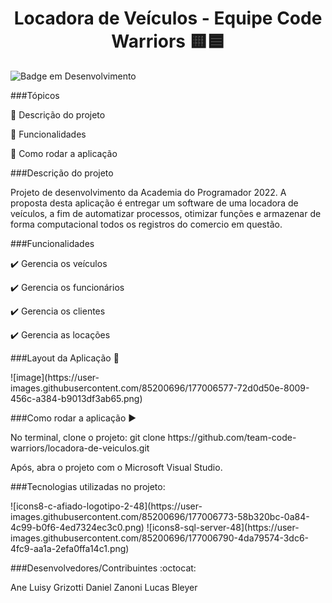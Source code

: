 <h1 align="center"> Locadora de Veículos - Equipe Code Warriors 🟨🟦 </h1>
       
![Badge em Desenvolvimento](http://img.shields.io/static/v1?label=STATUS&message=EM%20DESENVOLVIMENTO&color=GREEN&style=for-the-badge)

###Tópicos
<div>
🔹 Descrição do projeto

🔹 Funcionalidades

🔹 Como rodar a aplicação
 <div>

###Descrição do projeto
<div>
Projeto de desenvolvimento da Academia do Programador 2022. A proposta desta aplicação é entregar um software de uma locadora de veículos, a fim de automatizar processos, otimizar funções e armazenar de forma computacional todos os registros do comercio em questão. 
<div>

###Funcionalidades
<div>
✔️ Gerencia os veículos

✔️ Gerencia os funcionários

✔️ Gerencia os clientes

✔️ Gerencia as locações
<div>

###Layout da Aplicação 💨
<div>
![image](https://user-images.githubusercontent.com/85200696/177006577-72d0d50e-8009-456c-a384-b9013df3ab65.png)
<div>


###Como rodar a aplicação ▶️
<div>
No terminal, clone o projeto:
git clone https://github.com/team-code-warriors/locadora-de-veiculos.git

Após, abra o projeto com o Microsoft Visual Studio.
<div>


###Tecnologias utilizadas no projeto:
<div>
![icons8-c-afiado-logotipo-2-48](https://user-images.githubusercontent.com/85200696/177006773-58b320bc-0a84-4c99-b0f6-4ed7324ec3c0.png)
![icons8-sql-server-48](https://user-images.githubusercontent.com/85200696/177006790-4da79574-3dc6-4fc9-aa1a-2efa0ffa14c1.png)
<div>


###Desenvolvedores/Contribuintes :octocat:
<div>
Ane Luisy Grizotti
Daniel Zanoni
Lucas Bleyer
<div>

